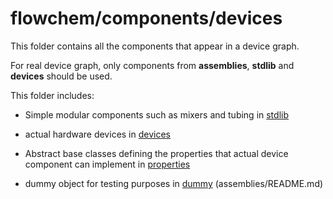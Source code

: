 # flowchem/components/devices

This folder contains all the components that appear in a device graph.

For real device graph, only components from **assemblies**,  **stdlib** and **devices** should be used.

This folder includes:
* Simple modular components such as mixers and tubing in [stdlib](stdlib/README.md)

* actual hardware devices in [devices](devices/README.md)

* Abstract base classes defining the properties that actual device component can implement in [properties](properties/README.md)

* dummy object for testing purposes in [dummy](dummy/README.md)
(assemblies/README.md)
